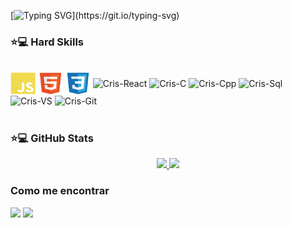 [![Typing SVG](https://readme-typing-svg.herokuapp.com?font=Fira+Code&pause=1000&color=DB69F7&center=falso&vCenter=falso&repeat=verdadeiro&random=falso&width=435&lines=Welcome+to+my+GitHub+profile!)](https://git.io/typing-svg)
 

### ⭐💻 Hard Skills

<div style="display: inline_block"><br>
  <img align="center" alt="Cris-Js" height="35" width="40" src="https://raw.githubusercontent.com/devicons/devicon/master/icons/javascript/javascript-plain.svg">
  <img align="center" alt="Cris-HTML" height="35" width="40" src="https://raw.githubusercontent.com/devicons/devicon/master/icons/html5/html5-original.svg">
  <img align="center" alt="Cris-CSS" height="35" width="40" src="https://raw.githubusercontent.com/devicons/devicon/master/icons/css3/css3-original.svg">
  <img align="center" alt="Cris-React" height="35" width="40" src="https://cdn.jsdelivr.net/gh/devicons/devicon@latest/icons/react/react-original.svg" />  
  <img align="center" alt="Cris-C" height="35" width="40"src="https://cdn.jsdelivr.net/gh/devicons/devicon@latest/icons/c/c-original.svg" />
  <img align="center" alt="Cris-Cpp" height="35" width="40" src="https://cdn.jsdelivr.net/gh/devicons/devicon@latest/icons/cplusplus/cplusplus-original.svg" />
  <img align="center" alt="Cris-Sql" height="35" width="40" src="https://cdn.jsdelivr.net/gh/devicons/devicon@latest/icons/postgresql/postgresql-original.svg" />    
  <img align="center" alt="Cris-VS" height="35" width="40" src="https://cdn.jsdelivr.net/gh/devicons/devicon/icons/vscode/vscode-original.svg">
  <img align="center" alt="Cris-Git" height="35" width="40" src="https://cdn.jsdelivr.net/gh/devicons/devicon/icons/git/git-original.svg">
 
          
</div><br>

### ⭐💻 GitHub Stats

<div align="center" style="display: flex; justify-content: center;">
  <a href="https://github.com/KeilaMoura">
    <img height="195px" src="https://github-readme-stats.vercel.app/api?username=KeilaMoura&show_icons=true&theme=one_dark_pro&include_all_commits=true&count_private=true"/>
    <img height="195px" src="https://github-readme-stats.vercel.app/api/top-langs/?username=KeilaMoura&layout=compact&langs_count=7&theme=one_dark_pro"/>
  </a>
</div>
    
### Como me encontrar

<div> 
  <a href="https://www.linkedin.com/in/eduarda-keila-a72682305/" target="_blank"><img src="https://img.shields.io/badge/-LinkedIn-%230077B5?style=for-the-badge&logo=linkedin&logoColor=white" target="_blank"></a> 
  <a href="mailto:eduardakeylla204@gmail.com"><img src="https://img.shields.io/badge/-Gmail-%23333?style=for-the-badge&logo=gmail&logoColor=white" target="_blank"></a>
</div>
